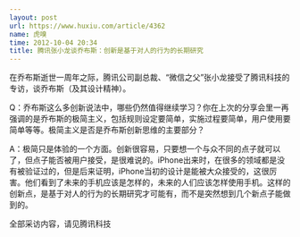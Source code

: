 ```yaml
---
layout: post
url: https://www.huxiu.com/article/4362
name: 虎嗅
time: 2012-10-04 20:34
title: 腾讯张小龙谈乔布斯：创新是基于对人的行为的长期研究
---
```

在乔布斯逝世一周年之际，腾讯公司副总裁、“微信之父”张小龙接受了腾讯科技的专访，谈乔布斯（及其设计精神）。

Q：乔布斯这么多创新说法中，哪些仍然值得继续学习？你在上次的分享会里一再强调的是乔布斯的极简主义，包括规则设定要简单，实施过程要简单，用户使用要简单等等。极简主义是否是乔布斯创新思维的主要部分？

A：极简只是体验的一个方面。创新很容易，只要想一个与众不同的点子就可以了，但点子能否被用户接受，是很难说的。iPhone出来时，在很多的领域都是没有被验证过的，但是后来证明，iPhone当初的设计是能被大众接受的，这很厉害。他们看到了未来的手机应该是怎样的，未来的人们应该怎样使用手机。这样的创新点，是基于对人的行为的长期研究才可能有，而不是突然想到几个新点子能做到的。

全部采访内容，请见腾讯科技

